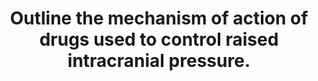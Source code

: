 ---
title: "Outline the mechanism of action of drugs used to control raised intracranial pressure."
entityType: SAQ
exam: PEX
college: CICM
year: 2009
sitting: A
question: 22
passRate: 20
lo:
- "[[G2g]]"
- "[[G2a2a]]"
- "[[E2a2a]]"
EC_expectedDomains:
- "Discussion should have included benzodiazepines, intravenous induction agents, opioid narcotics, diuretics including loop diuretics and mannitol."
- "Hypertonic saline also gained marks."
- "Generally the discussions on the drugs mentioned were done well."
EC_extraCredit: []
EC_errorsCommon:
- "The answers to this question were generally not broad enough."
- "Only one or two drugs were discussed rather than the range of drugs used in this situation."
- "Some candidates discussed the physiological control of intracranial pressure which was not required and gained no marks."
resources: []
---